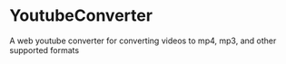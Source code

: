 # YoutubeConverter
A web youtube converter for converting videos to mp4, mp3, and other supported formats

